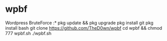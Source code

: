 # wpbf
Wordpress BruteForce :*
pkg update && pkg upgrade
pkg install git
pkg install bash
git clone https://github.com/TheD0wn/wpbf
cd wpbf && chmod 777 wpbf.sh
./wpbf.sh
